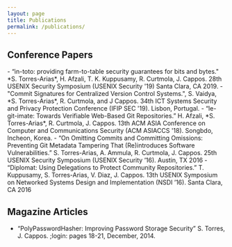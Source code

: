 ```yaml
---
layout: page
title: Publications 
permalink: /publications/
---
```


<h2>Conference Papers</h2>
- “in-toto: providing farm-to-table security guarantees for bits and bytes." *S. Torres-Arias*, H. Afzali, T. K. Kuppusamy, R. Curtmola, J. Cappos. 28th USENIX Security Symposium (USENIX Security '19) Santa Clara, CA 2019.
- "Commit Signatures for Centralized Version Control Systems.", S. Vaidya, *S. Torres-Arias*, R. Curtmola, and J Cappos. 34th ICT Systems Security and Privacy Protection Conference (IFIP SEC '19). Lisbon, Portugal.
- “le-git-imate: Towards Verifiable Web-Based Git Repositories.” H. Afzali, *S. Torres-Arias*, R. Curtmola, J. Cappos. 13th ACM ASIA Conference on Computer and Communications Security (ACM ASIACCS '18). Songbdo, Incheon, Korea.
- “On Omitting Commits and Committing Omissions: Preventing Git Metadata Tampering That (Re)introduces Software Vulnerabilities.” S. Torres-Arias, A. Ammula, R. Curtmola, J. Cappos. 25th USENIX Security Symposium (USENIX Security ’16).  Austin, TX 2016
- “Diplomat: Using Delegations to Protect Community Repositories.” T. Kuppusamy, S. Torres-Arias, V. Diaz, J. Cappos. 13th USENIX Symposium on Networked Systems Design and Implementation (NSDI ’16). Santa Clara, CA 2016

<h2>Magazine Articles</h2>

- “PolyPasswordHasher: Improving Password Storage Security” S. Torres, J. Cappos. ;login: pages 18-21, December, 2014.
